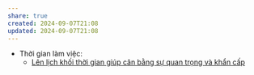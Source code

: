 ```yaml
---
share: true
created: 2024-09-07T21:08
updated: 2024-09-07T21:08
---
```

- Thời gian làm việc: 
    - [Lên lịch khối thời gian giúp cân bằng sự quan trọng và khẩn cấp](../Qu%E1%BA%A3n%20l%C3%BD%20d%E1%BB%B1%20%C3%A1n,%20ph%C3%A1t%20tri%E1%BB%83n%20s%E1%BA%A3n%20ph%E1%BA%A9m,%20x%C3%A2y%20d%E1%BB%B1ng%20t%E1%BB%95%20ch%E1%BB%A9c/C%C3%B4ng%20vi%E1%BB%87c/Th%E1%BB%9Di%20gian%20l%C3%A0m%20vi%E1%BB%87c/L%C3%AAn%20l%E1%BB%8Bch%20kh%E1%BB%91i%20th%E1%BB%9Di%20gian%20gi%C3%BAp%20c%C3%A2n%20b%E1%BA%B1ng%20s%E1%BB%B1%20quan%20tr%E1%BB%8Dng%20v%C3%A0%20kh%E1%BA%A9n%20c%E1%BA%A5p.md)

